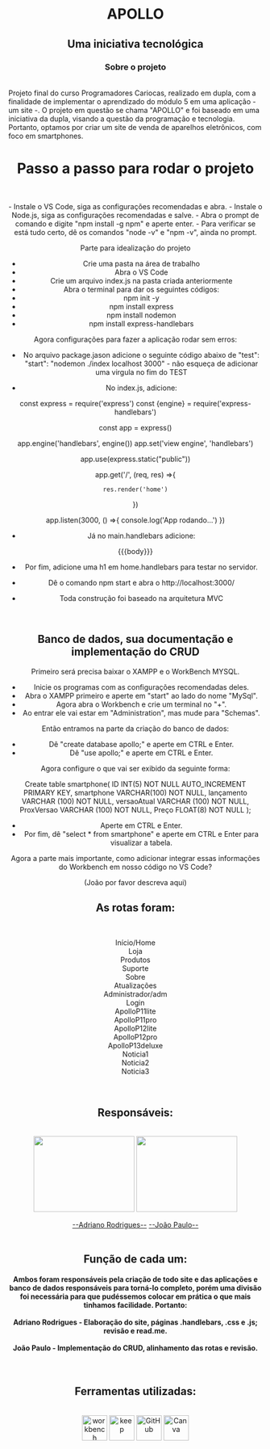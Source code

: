 <h1 align="center"> APOLLO </h1>
<h2 align="center"> Uma iniciativa tecnológica </h2>


<h3 align="center">Sobre o projeto</h3>
<br>
Projeto final do curso Programadores Cariocas, realizado em dupla, com a finalidade de implementar o aprendizado do módulo 5 em uma aplicação - um site -. O projeto em questão se chama "APOLLO" e foi baseado em uma iniciativa da dupla, visando a questão da programação e tecnologia. Portanto, optamos por criar um site de venda de aparelhos eletrônicos, com foco em smartphones.
<br>

<div align="center">
<h1 align="center">Passo a passo para rodar o projeto</h1>
<br>
<p align="center">
- Instale o VS Code, siga as configurações recomendadas e abra.
- Instale o Node.js, siga as configurações recomendadas e salve.
- Abra o prompt de comando e digite "npm install -g npm" e aperte enter.
- Para verificar se está tudo certo, dê os comandos "node -v" e "npm -v", ainda no prompt.

Parte para idealização do projeto

- Crie uma pasta na área de trabalho <br>
- Abra o VS Code <br>
- Crie um arquivo index.js na pasta criada anteriormente <br>
- Abra o terminal para dar os seguintes códigos: <br>
- npm init -y <br>
- npm install express <br>
- npm install nodemon <br>
- npm install express-handlebars <br>

Agora configurações para fazer a aplicação rodar sem erros:

- No arquivo package.jason adicione o seguinte código abaixo de "test":
    "start": "nodemon ./index localhost 3000" - não esqueça de adicionar uma virgula no fim do TEST
    
- No index.js, adicione:

const express = require('express')
const {engine} = require('express-handlebars')

const app = express()

app.engine('handlebars', engine())
app.set('view engine', 'handlebars')

app.use(express.static("public"))

app.get('/', (req, res) =>{

    res.render('home')
})

app.listen(3000, () =>{
    console.log('App rodando...')
})

- Já no main.handlebars adicione:

<!DOCTYPE html>
<html lang="pt-br">
<head>
    <meta charset="UTF-8">
    <meta http-equiv="X-UA-Compatible" content="IE=edge">
    <meta name="viewport" content="width=device-width, initial-scale=1.0">
    <title>Exercicio</title>
    <link rel="stylesheet" href="/css/styles.css">
</head>
<body>
    {{{body}}}
</body>
</html>

- Por fim, adicione uma h1 em home.handlebars para testar no servidor.
- Dê o comando npm start e abra o http://localhost:3000/

- Toda construção foi baseado na arquitetura MVC

</p>
<br>

<h2>Banco de dados, sua documentação e implementação do CRUD</h2>

<p>

Primeiro será precisa baixar o XAMPP e o WorkBench MYSQL.

- Inicie os programas com as configurações recomendadas deles.
- Abra o XAMPP primeiro e aperte em "start" ao lado do nome "MySql".
- Agora abra o Workbench e crie um terminal no "+".
- Ao entrar ele vai estar em "Administration", mas mude para "Schemas".

Então entramos na parte da criação do banco de dados:

- Dê "create database apollo;" e aperte em CTRL e Enter.
- Dê "use apollo;" e aperte em CTRL e Enter.

Agora configure o que vai ser exibido da seguinte forma:

Create table smartphone(
ID INT(5) NOT NULL AUTO_INCREMENT PRIMARY KEY,
smartphone VARCHAR(100) NOT NULL,
lançamento VARCHAR (100) NOT NULL,
versaoAtual VARCHAR (100) NOT NULL,
ProxVersao VARCHAR (100) NOT NULL,
Preço FLOAT(8) NOT NULL
);

- Aperte em CTRL e Enter.
- Por fim, dê "select * from smartphone" e aperte em CTRL e Enter para visualizar a tabela.

Agora a parte mais importante, como adicionar integrar essas informações do Workbench em nosso código no VS Code?

(João por favor descreva aqui)

</p>

<h2 align="center">As rotas foram:</h2>
<br>
<p align="center">
Início/Home<br>
Loja<br>
Produtos<br>
Suporte<br>
Sobre<br>
Atualizações<br>
Administrador/adm<br>
Login<br>
ApolloP11lite<br>
ApolloP11pro<br>
ApolloP12lite<br>
ApolloP12pro<br>
ApolloP13deluxe<br>
Noticia1<br>
Noticia2<br>
Noticia3<br>
 </p>
 <br>

<h2 align="center">Responsáveis:</h2>
<br>
<div align="center">
 <img  height="150" width="200"  src="https://media.licdn.com/dms/image/C4E03AQGt4I1co5cdHQ/profile-displayphoto-shrink_800_800/0/1641506332030?e=1678924800&v=beta&t=iHgbhWeZ-I3SJF231sA791nOSF50yjLm_kyjsRC7ajg"> 
 <img height="150" width="200"src="https://media.licdn.com/dms/image/C4D03AQF-iG7kWXOXIQ/profile-displayphoto-shrink_800_800/0/1660521151699?e=1678924800&v=beta&t=YBWRC5AgbdpDXgth-LmO_5Z-ldvTUpUsEO0PsORfmtE">
 
[--Adriano Rodrigues--](https://github.com/lettertoadriano) [--João Paulo--](https://github.com/jo0j)
<br>
 <br>
<h2 align="center">Função de cada um:</h2>
<h4>
Ambos foram responsáveis pela criação de todo site e das aplicações e banco de dados responsáveis para torná-lo completo, porém uma divisão foi necessária para que pudéssemos colocar em prática o que mais tinhamos facilidade. Portanto:
<br><br>
Adriano Rodrigues - Elaboração do site, páginas .handlebars, .css e .js; revisão e read.me.
<br><br>
João Paulo - Implementação do CRUD, alinhamento das rotas e revisão. 
</h4>
<br>

<h2 align="center">Ferramentas utilizadas:</h2>

<div style="display: inline_block" align = "center"><br>

  <img align="center" alt="workbench" height="50" width="50" src="https://www.freepnglogos.com/uploads/logo-mysql-png/logo-mysql-mysql-logo-png-images-are-download-crazypng-21.png" />
  <img align="center" alt="keep" height="50" width="50" src="https://upload.wikimedia.org/wikipedia/commons/thumb/e/e5/Google_Keep_icon_%282020%29.svg/768px-Google_Keep_icon_%282020%29.svg.png" />
  <img align="center" alt="GitHub" height="50" width="50" src="https://cdn-icons-png.flaticon.com/512/25/25231.png" />
 <img align="center" alt="Canva" height="50" width="50" src="https://upload.wikimedia.org/wikipedia/commons/thumb/0/08/Canva_icon_2021.svg/2048px-Canva_icon_2021.svg.png" />
</div>
